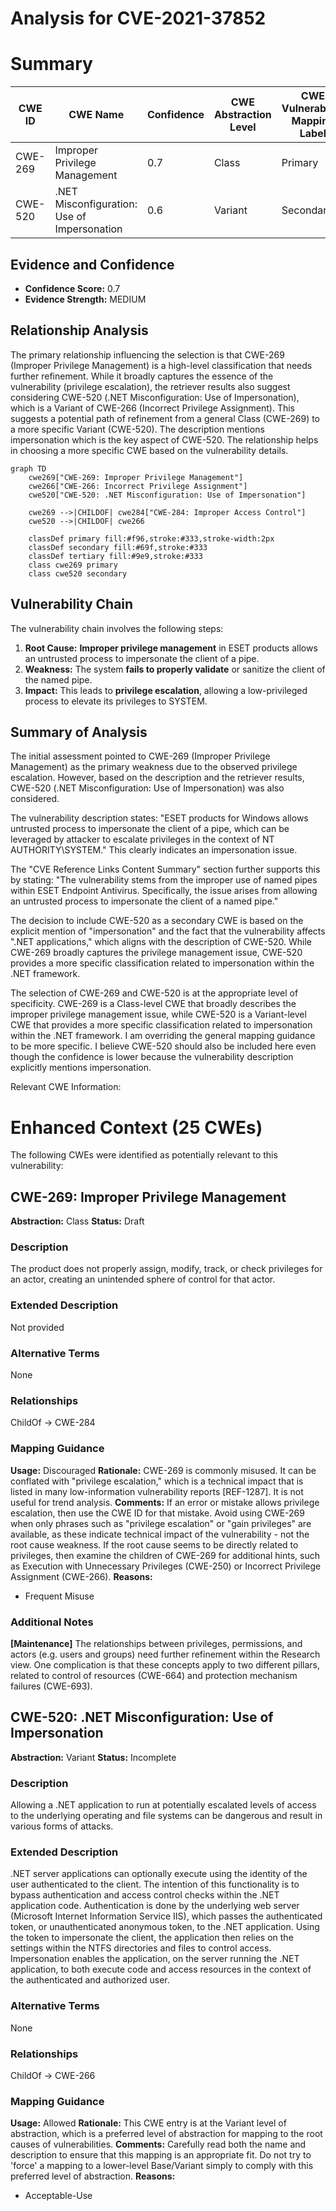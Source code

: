 # Analysis for CVE-2021-37852

# Summary
| CWE ID | CWE Name | Confidence | CWE Abstraction Level | CWE Vulnerability Mapping Label | CWE-Vulnerability Mapping Notes |
|---|---|---|---|---|---|
| CWE-269 | Improper Privilege Management | 0.7 | Class | Primary | Allowed-with-Review |
| CWE-520 | .NET Misconfiguration: Use of Impersonation | 0.6 | Variant | Secondary | Allowed |

## Evidence and Confidence

*   **Confidence Score:** 0.7
*   **Evidence Strength:** MEDIUM

## Relationship Analysis
The primary relationship influencing the selection is that CWE-269 (Improper Privilege Management) is a high-level classification that needs further refinement. While it broadly captures the essence of the vulnerability (privilege escalation), the retriever results also suggest considering CWE-520 (.NET Misconfiguration: Use of Impersonation), which is a Variant of CWE-266 (Incorrect Privilege Assignment). This suggests a potential path of refinement from a general Class (CWE-269) to a more specific Variant (CWE-520). The description mentions impersonation which is the key aspect of CWE-520. The relationship helps in choosing a more specific CWE based on the vulnerability details.

```mermaid
graph TD
    cwe269["CWE-269: Improper Privilege Management"]
    cwe266["CWE-266: Incorrect Privilege Assignment"]
    cwe520["CWE-520: .NET Misconfiguration: Use of Impersonation"]
    
    cwe269 -->|CHILDOF| cwe284["CWE-284: Improper Access Control"]
    cwe520 -->|CHILDOF| cwe266
    
    classDef primary fill:#f96,stroke:#333,stroke-width:2px
    classDef secondary fill:#69f,stroke:#333
    classDef tertiary fill:#9e9,stroke:#333
    class cwe269 primary
    class cwe520 secondary
```

## Vulnerability Chain
The vulnerability chain involves the following steps:
1.  **Root Cause:** **Improper privilege management** in ESET products allows an untrusted process to impersonate the client of a pipe.
2.  **Weakness:** The system **fails to properly validate** or sanitize the client of the named pipe.
3.  **Impact:** This leads to **privilege escalation**, allowing a low-privileged process to elevate its privileges to SYSTEM.

## Summary of Analysis
The initial assessment pointed to CWE-269 (Improper Privilege Management) as the primary weakness due to the observed privilege escalation. However, based on the description and the retriever results, CWE-520 (.NET Misconfiguration: Use of Impersonation) was also considered.

The vulnerability description states: "ESET products for Windows allows untrusted process to impersonate the client of a pipe, which can be leveraged by attacker to escalate privileges in the context of NT AUTHORITY\SYSTEM." This clearly indicates an impersonation issue.

The "CVE Reference Links Content Summary" section further supports this by stating: "The vulnerability stems from the improper use of named pipes within ESET Endpoint Antivirus. Specifically, the issue arises from allowing an untrusted process to impersonate the client of a named pipe."

The decision to include CWE-520 as a secondary CWE is based on the explicit mention of "impersonation" and the fact that the vulnerability affects ".NET applications," which aligns with the description of CWE-520. While CWE-269 broadly captures the privilege management issue, CWE-520 provides a more specific classification related to impersonation within the .NET framework.

The selection of CWE-269 and CWE-520 is at the appropriate level of specificity. CWE-269 is a Class-level CWE that broadly describes the improper privilege management issue, while CWE-520 is a Variant-level CWE that provides a more specific classification related to impersonation within the .NET framework.
I am overriding the general mapping guidance to be more specific. I believe CWE-520 should also be included here even though the confidence is lower because the vulnerability description explicitly mentions impersonation.

Relevant CWE Information:

# Enhanced Context (25 CWEs)
The following CWEs were identified as potentially relevant to this vulnerability:

## CWE-269: Improper Privilege Management
**Abstraction:** Class
**Status:** Draft

### Description
The product does not properly assign, modify, track, or check privileges for an actor, creating an unintended sphere of control for that actor.

### Extended Description
Not provided

### Alternative Terms
None

### Relationships
ChildOf -> CWE-284

### Mapping Guidance
**Usage:** Discouraged
**Rationale:** CWE-269 is commonly misused. It can be conflated with "privilege escalation," which is a technical impact that is listed in many low-information vulnerability reports [REF-1287]. It is not useful for trend analysis.
**Comments:** If an error or mistake allows privilege escalation, then use the CWE ID for that mistake. Avoid using CWE-269 when only phrases such as "privilege escalation" or "gain privileges" are available, as these indicate technical impact of the vulnerability - not the root cause weakness. If the root cause seems to be directly related to privileges, then examine the children of CWE-269 for additional hints, such as Execution with Unnecessary Privileges (CWE-250) or Incorrect Privilege Assignment (CWE-266).
**Reasons:**
- Frequent Misuse


### Additional Notes
**[Maintenance]** The relationships between privileges, permissions, and actors (e.g. users and groups) need further refinement within the Research view. One complication is that these concepts apply to two different pillars, related to control of resources (CWE-664) and protection mechanism failures (CWE-693).

## CWE-520: .NET Misconfiguration: Use of Impersonation
**Abstraction:** Variant
**Status:** Incomplete

### Description
Allowing a .NET application to run at potentially escalated levels of access to the underlying operating and file systems can be dangerous and result in various forms of attacks.

### Extended Description
.NET server applications can optionally execute using the identity of the user authenticated to the client. The intention of this functionality is to bypass authentication and access control checks within the .NET application code. Authentication is done by the underlying web server (Microsoft Internet Information Service IIS), which passes the authenticated token, or unauthenticated anonymous token, to the .NET application. Using the token to impersonate the client, the application then relies on the settings within the NTFS directories and files to control access. Impersonation enables the application, on the server running the .NET application, to both execute code and access resources in the context of the authenticated and authorized user.

### Alternative Terms
None

### Relationships
ChildOf -> CWE-266

### Mapping Guidance
**Usage:** Allowed
**Rationale:** This CWE entry is at the Variant level of abstraction, which is a preferred level of abstraction for mapping to the root causes of vulnerabilities.
**Comments:** Carefully read both the name and description to ensure that this mapping is an appropriate fit. Do not try to 'force' a mapping to a lower-level Base/Variant simply to comply with this preferred level of abstraction.
**Reasons:**
- Acceptable-Use